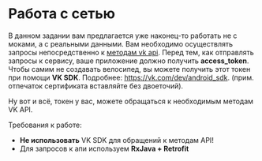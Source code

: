 # Работа с сетью

В данном задании вам предлагается уже наконец-то работать не с моками, а с реальными данными. Вам необходимо осуществлять запросы непосредственно к [методам vk api](https://vk.com/dev/methods). Перед тем, как отправлять запросы к сервису, ваше приложение должно получить **access_token**. Чтобы самим не создавать велосипед, вы можете получить этот токен при помощи **VK SDK**. Подробнее: https://vk.com/dev/android_sdk. (прим. отпечаток сертификата вставляйте без двоеточий).

Ну вот и всё, токен у вас, можете обращаться к необходимым методам VK API.

Требования к работе:
- **Не использовать** VK SDK для обращений к методам API!
- Для запросов к апи используем **RxJava + Retrofit**
